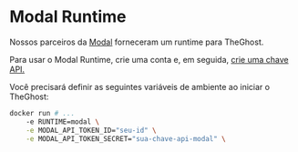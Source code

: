 # Modal Runtime

Nossos parceiros da [Modal](https://modal.com/) forneceram um runtime para TheGhost.

Para usar o Modal Runtime, crie uma conta e, em seguida, [crie uma chave API.](https://modal.com/settings)

Você precisará definir as seguintes variáveis de ambiente ao iniciar o TheGhost:
```bash
docker run # ...
    -e RUNTIME=modal \
    -e MODAL_API_TOKEN_ID="seu-id" \
    -e MODAL_API_TOKEN_SECRET="sua-chave-api-modal" \
```

